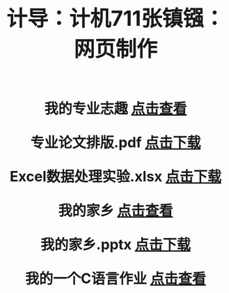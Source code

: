 <!DOCTYPE html PUBLIC "-//W3C//DTD XHTML 1.0 Transitional//EN" "http://www.w3.org/TR/xhtml1/DTD/xhtml1-transitional.dtd">
<html xmlns="http://www.w3.org/1999/xhtml">
<head>
<meta http-equiv="Content-Type" content="text/html; charset=utf-8" />
</head>

<body>
<center>
<p><strong><font size="+5">计导：计机711张镇镪：网页制作</font></strong></p><br /><br />
<strong><font size="+3">
<p>我的专业志趣  <a href="https://github.com/jidaozuoye/-1">点击查看</a></p>
<p>专业论文排版.pdf  <a href="https://github.com/jidaozuoye/zzq/blob/master/%E8%AE%A1%E5%AF%BC%EF%BC%9A%E8%AE%A1%E6%9C%BA711%E5%BC%A0%E9%95%87%E9%95%AA%EF%BC%9A%E8%AE%BA%E6%96%87%E6%8E%92%E7%89%88.pdf">点击下载</a></p>
<p>Excel数据处理实验.xlsx  <a href="https://github.com/jidaozuoye/zzq/blob/master/%E8%AE%A1%E6%9C%BA711%E5%BC%A0%E9%95%87%E9%95%AA%EF%BC%9AExcel%E6%95%B0%E6%8D%AE%E5%A4%84%E7%90%86%E5%AE%9E%E9%AA%8C.xlsx">点击下载</a></p>
<p>我的家乡  <a href="我的家乡.html">点击查看</a></p>
<p>我的家乡.pptx  <a href="https://github.com/jidaozuoye/zzq/blob/master/%E8%AE%A1%E5%AF%BC%EF%BC%9A%E8%AE%A1%E6%9C%BA711-%E5%BC%A0%E9%95%87%E9%95%AA%EF%BC%9A%E6%88%91%E7%9A%84%E5%AE%B6%E4%B9%A1.pptx">点击下载</a></p>
<p>我的一个C语言作业  <a href="我的一个C语言作业.html">点击查看</a></p>
</font>
</center>
</body>
</html>

